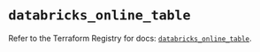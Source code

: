 # `databricks_online_table`

Refer to the Terraform Registry for docs: [`databricks_online_table`](https://registry.terraform.io/providers/databricks/databricks/1.70.0/docs/resources/online_table).
